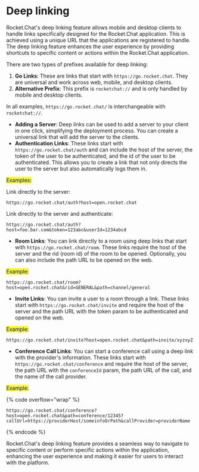 # Deep linking

Rocket.Chat's deep linking feature allows mobile and desktop clients to handle links specifically designed for the Rocket.Chat application. This is achieved using a unique URL that the applications are registered to handle. The deep linking feature enhances the user experience by providing shortcuts to specific content or actions within the Rocket.Chat application.

There are two types of prefixes available for deep linking:

1. **Go Links**: These are links that start with `https://go.rocket.chat`. They are universal and work across web, mobile, and desktop clients.
2. **Alternative Prefix**: This prefix is `rocketchat://` and is only handled by mobile and desktop clients.

In all examples, `https://go.rocket.chat/` is interchangeable with `rocketchat://`.

* **Adding a Server**: Deep links can be used to add a server to your client in one click, simplifying the deployment process. You can create a universal link that will add the server to the clients.
* **Authentication Links**: These links start with `https://go.rocket.chat/auth` and can include the host of the server, the token of the user to be authenticated, and the id of the user to be authenticated. This allows you to create a link that not only directs the user to the server but also automatically logs them in.

<mark style="color:blue;">Examples:</mark>

Link directly to the server:

```
https://go.rocket.chat/auth?host=open.rocket.chat
```

Link directly to the server and authenticate:

```
https://go.rocket.chat/auth?host=foo.bar.com&token=123abc&userId=1234abcd
```

* **Room Links**: You can link directly to a room using deep links that start with `https://go.rocket.chat/room`. These links require the host of the server and the rid (room id) of the room to be opened. Optionally, you can also include the path URL to be opened on the web.

<mark style="color:blue;">Example:</mark>

```
https://go.rocket.chat/room?host=open.rocket.chat&rid=GENERAL&path=channel/general
```

* **Invite Links**: You can invite a user to a room through a link. These links start with `https://go.rocket.chat/invite` and require the host of the server and the path URL with the token param to be authenticated and opened on the web.

<mark style="color:blue;">Example:</mark>

```
https://go.rocket.chat/invite?host=open.rocket.chat&path=invite/xyzxyZ
```

* **Conference Call Links**: You can start a conference call using a deep link with the provider's information. These links start with `https://go.rocket.chat/conference` and require the host of the server, the path URL with the `conferenceId` param, the path URL of the call, and the name of the call provider.

<mark style="color:blue;">Example:</mark>

{% code overflow="wrap" %}
```
https://go.rocket.chat/conference?host=open.rocket.chat&path=conference/12345?callUrl=https://providerHost/someinfoOrPath&callProvider=providerName
```
{% endcode %}

Rocket.Chat's deep linking feature provides a seamless way to navigate to specific content or perform specific actions within the application, enhancing the user experience and making it easier for users to interact with the platform.
